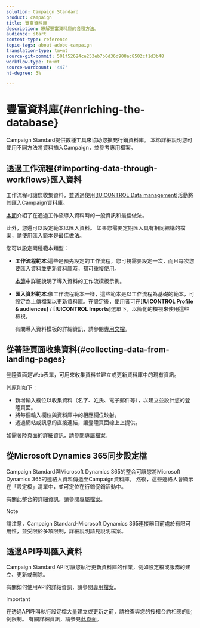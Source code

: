 ```yaml
---
solution: Campaign Standard
product: campaign
title: 豐富資料庫
description: 瞭解豐富資料庫的各種方法。
audience: start
content-type: reference
topic-tags: about-adobe-campaign
translation-type: tm+mt
source-git-commit: 501f52624ce253eb7b0d36d908ac8502cf1d3b48
workflow-type: tm+mt
source-wordcount: '447'
ht-degree: 3%

---
```



# 豐富資料庫{#enriching-the-database}

Campaign Standard提供數種工具來協助您擴充行銷資料庫。 本節詳細說明您可使用不同方法將資料插入Campaign，並參考專用檔案。

## 透過工作流程{#importing-data-through-workflows}匯入資料

工作流程可讓您收集資料，並透過使用[[!UICONTROL Data management]](../../automating/using/about-data-management-activities.md)活動將其匯入Campaign資料庫。

[本節](../../automating/using/about-data-import-and-export.md)介紹了在通過工作流導入資料時的一般資訊和最佳做法。

此外，您還可以設定範本以匯入資料。 如果您需要定期匯入具有相同結構的檔案，請使用匯入範本是最佳做法。

您可以設定兩種範本類型：

* **工作流程範本**:這些是預先設定的工作流程，您可視需要設定一次，而且每次您要匯入資料並更新資料庫時，都可重複使用。

   [本節](../../automating/using/creating-import-workflow-templates.md)中詳細說明了導入資料的工作流模板示例。

* **匯入資料範本**:像工作流程範本一樣，這些範本是以工作流程為基礎的範本，可設定為上傳檔案以更新資料庫。在設定後，使用者可在&#x200B;**[!UICONTROL Profile & audiences]** / **[!UICONTROL Imports]**&#x200B;選單下，以簡化的檢視來使用這些檢視。

   有關導入資料模板的詳細資訊，請參閱[專用文檔](../../automating/using/importing-data-with-import-templates.md)。

## 從著陸頁面收集資料{#collecting-data-from-landing-pages}

登陸頁面是Web表單，可用來收集資料並建立或更新資料庫中的現有資訊。

其原則如下：

* 新增輸入欄位以收集資料（名字、姓氏、電子郵件等），以建立並設計您的登陸頁面。
* 將每個輸入欄位與資料庫中的相應欄位映射。
* 透過網站或訊息的直接連結，讓登陸頁面線上上提供。

如需著陸頁面的詳細資訊，請參閱[專屬檔案](../../channels/using/getting-started-with-landing-pages.md)。

## 從Microsoft Dynamics 365同步設定檔

Campaign Standard與Microsoft Dynamics 365的整合可讓您將Microsoft Dynamics 365的連絡人資料傳遞至Campaign資料庫。
然後，這些連絡人會顯示在「設定檔」清單中，並可定位在行銷促銷活動中。

有關此整合的詳細資訊，請參閱[專屬檔案](../../integrating/using/working-with-campaign-standard-and-microsoft-dynamics-365.md)。

>[!NOTE]
>
>請注意，Campaign Standard-Microsoft Dynamics 365連接器目前處於有限可用性，並受限於多項限制，詳細說明請見說明檔案。

## 透過API呼叫匯入資料

Campaign Standard API可讓您執行更新資料庫的作業，例如設定檔或服務的建立、更新或刪除。

有關如何使用API的詳細資訊，請參閱[專用檔案](../../api/using/get-started-apis.md)。

>[!IMPORTANT]
>
>在透過API呼叫執行設定檔大量建立或更新之前，請檢查與您的授權合約相應的比例限制。 有關詳細資訊，請參見[此頁面](https://helpx.adobe.com/legal/product-descriptions/campaign-standard.html#ITInfrastructureResourcesbyActiveProfilesTiers)。

